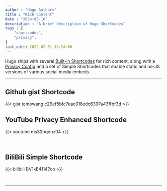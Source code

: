```yaml
---
author : "Hugo Authors"
title : "Rich Content"
date : "2024-03-10"
description : "A brief description of Hugo Shortcodes"
tags : [
    "shortcodes",
    "privacy",
]
last_edit: 2022-02-01 15:24:00
---
```


Hugo ships with several [Built-in Shortcodes](https://gohugo.io/content-management/shortcodes/#use-hugos-built-in-shortcodes) for rich content, along with a [Privacy Config](https://gohugo.io/about/hugo-and-gdpr/) and a set of Simple Shortcodes that enable static and no-JS versions of various social media embeds.
<!--more-->
---

## Github gist Shortcode

{{< gist tomowang c29ef5bfc7eac018edc6307a43ffbf3d >}}

## YouTube Privacy Enhanced Shortcode

{{< youtube ms32oqonz04 >}}

<br>


## BiliBili Simple Shortcode

{{< bilibili BV1kE41147oo >}}

<br>

---

